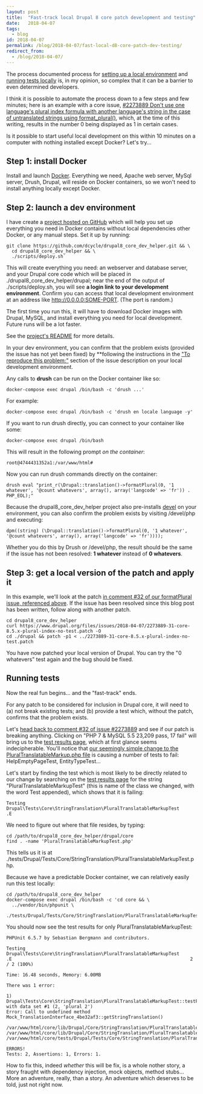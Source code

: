 ```yaml
---
layout: post
title:  "Fast-track local Drupal 8 core patch development and testing"
date:   2018-04-07
tags:
  - blog
id: 2018-04-07
permalink: /blog/2018-04-07/fast-local-d8-core-patch-dev-testing/
redirect_from:
  - /blog/2018-04-07/
---
```


The process documented process for [setting up a local environment](https://www.drupal.org/dev-env) and [running tests locally](https://www.drupal.org/docs/8/phpunit/running-phpunit-tests) is, in my opinion, so complex that it can be a barrier to even determined developers.

I think it is possible to automate the process down to a few steps and few minutes; here is an example with a core issue, [#2273889 Don't use one language's plural index formula with another language's string in the case of untranslated strings using format_plural()](https://www.drupal.org/project/drupal/issues/2273889), which, at the time of this writing, results in the number 0 being displayed as 1 in certain cases.

Is it possible to start useful local development on this within 10 minutes on a computer with nothing installed except Docker? Let's try...

Step 1: install Docker
-----

Install and launch [Docker](https://store.docker.com/search?offering=community&type=edition). Everything we need, Apache web server, MySql server, Drush, Drupal, will reside on Docker containers, so we won't need to install anything locally except Docker.

Step 2: launch a dev environment
-----

I have create a [project hosted on GitHub](https://github.com/dcycle/drupal8_core_dev_helper) which will help you set up everything you need in Docker contains without local dependencies other Docker, or any manual steps. Set it up by running:

    git clone https://github.com/dcycle/drupal8_core_dev_helper.git && \
      cd drupal8_core_dev_helper && \
      ./scripts/deploy.sh`

This will create everything you need: an webserver and database server, and your Drupal core code which will be placed in ./drupal8_core_dev_helper/drupal; near the end of the output of ./scripts/deploy.sh, you will see **a login link to your development environment**. Confirm you can access that local development environment at an address like http://0.0.0.0:SOME-PORT. (The port is random.)

The first time you run this, it will have to download Docker images with Drupal, MySQL, and install everything you need for local development. Future runs will be a lot faster.

See the [project's README](https://github.com/dcycle/drupal8_core_dev_helper) for more details.

In your dev environment, you can confirm that the problem exists (provided the issue has not yet been fixed) by **following the instructions in the ["To reproduce this problem:"](https://www.drupal.org/project/drupal/issues/2273889) section of the issue description on your local development environment.

Any calls to **drush** can be run on the Docker container like so:

    docker-compose exec drupal /bin/bash -c 'drush ...'

For example:

    docker-compose exec drupal /bin/bash -c 'drush en locale language -y'

If you want to run drush directly, you can connect to your container like some:

    docker-compose exec drupal /bin/bash

This will result in the following prompt _on the container_:

    root@4744431352a1:/var/www/html#

Now you can run drush commands directly on the container:

    drush eval "print_r(\Drupal::translation()->formatPlural(0, '1 whatever', '@count whatevers', array(), array('langcode' => 'fr')) . PHP_EOL);"

Because the drupal8_core_dev_helper project also pre-installs [devel](https://www.drupal.org/project/devel) on your environment, you can also confirm the problem exists by visiting /devel/php and executing:

    dpm((string) (\Drupal::translation()->formatPlural(0, '1 whatever', '@count whatevers', array(), array('langcode' => 'fr'))));

Whether you do this by Drush or /devel/php, the result should be the same if the issue has not been resolved: **1 whatever** instead of **0 whatevers**.

Step 3: get a local version of the patch and apply it
-----

In this example, we'll look at the patch [in comment #32 of our formatPlural issue, referenced above](https://www.drupal.org/project/drupal/issues/2273889#comment-12561748). If the issue has been resolved since this blog post has been written, follow along with another patch.

    cd drupal8_core_dev_helper
    curl https://www.drupal.org/files/issues/2018-04-07/2273889-31-core-8.5.x-plural-index-no-test.patch -O
    cd ./drupal && patch -p1 < ../2273889-31-core-8.5.x-plural-index-no-test.patch

You have now patched your local version of Drupal. You can try the "0 whatevers" test again and the bug should be fixed.

Running tests
-----

Now the real fun begins... and the "fast-track" ends.

For any patch to be considered for inclusion in Drupal core, it will need to (a) not break existing tests; and (b) provide a test which, without the patch, confirms that the problem exists.

Let's [head back to comment #32 of issue #2273889](https://www.drupal.org/project/drupal/issues/2273889#comment-12561748) and see if our patch is breaking anything. Clicking on "PHP 7 & MySQL 5.5 23,209 pass, 17 fail" will bring us to the [test results page](https://www.drupal.org/pift-ci-job/933418), which at first glance seems indecipherable. You'll notice that [our seemingly simple change to the PluralTranslatableMarkup.php file](https://www.drupal.org/files/issues/2018-04-07/2273889-31-core-8.5.x-plural-index-no-test.patch) is causing a number of tests to fail: HelpEmptyPageTest, EntityTypeTest...

Let's start by finding the test which is most likely to be directly related to our change by searching on the [test results page](https://www.drupal.org/pift-ci-job/933418) for the string "PluralTranslatableMarkupTest" (this is name of the class we changed, with the word Test appended), which shows that it is failing:

    Testing Drupal\Tests\Core\StringTranslation\PluralTranslatableMarkupTest
    .E

We need to figure out where that file resides, by typing:

    cd /path/to/drupal8_core_dev_helper/drupal/core
    find . -name 'PluralTranslatableMarkupTest.php'

This tells us it is at ./tests/Drupal/Tests/Core/StringTranslation/PluralTranslatableMarkupTest.php.

Because we have a predictable Docker container, we can relatively easily run this test locally:

    cd /path/to/drupal8_core_dev_helper
    docker-compose exec drupal /bin/bash -c 'cd core && \
      ../vendor/bin/phpunit \
      ./tests/Drupal/Tests/Core/StringTranslation/PluralTranslatableMarkupTest.php'

You should now see the test results for only PluralTranslatableMarkupTest:

    PHPUnit 6.5.7 by Sebastian Bergmann and contributors.

    Testing Drupal\Tests\Core\StringTranslation\PluralTranslatableMarkupTest
    .E                                                                  2 / 2 (100%)

    Time: 16.48 seconds, Memory: 6.00MB

    There was 1 error:

    1) Drupal\Tests\Core\StringTranslation\PluralTranslatableMarkupTest::testPluralTranslatableMarkupSerialization with data set #1 (2, 'plural 2')
    Error: Call to undefined method Mock_TranslationInterface_4be32af3::getStringTranslation()

    /var/www/html/core/lib/Drupal/Core/StringTranslation/PluralTranslatableMarkup.php:150
    /var/www/html/core/lib/Drupal/Core/StringTranslation/PluralTranslatableMarkup.php:121
    /var/www/html/core/tests/Drupal/Tests/Core/StringTranslation/PluralTranslatableMarkupTest.php:31

    ERRORS!
    Tests: 2, Assertions: 1, Errors: 1.

How to fix this, indeed _whether_ this will be fix, is a whole nother story, a story fraught with dependency injection, mock objects, method stubs... More an adventure, really, than a story. An adventure which deserves to be told, just not right now.
